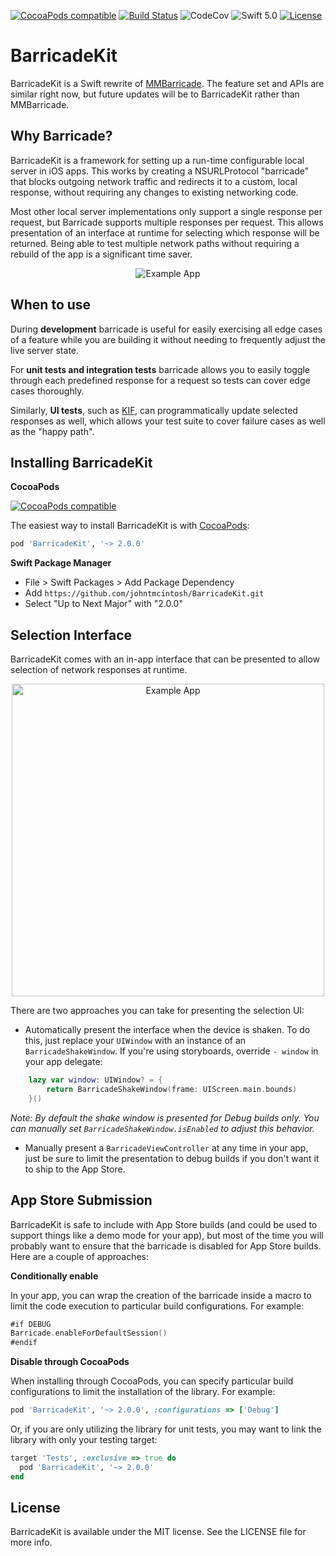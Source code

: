 [![CocoaPods compatible](https://img.shields.io/cocoapods/v/BarricadeKit.svg)](#cocoapods)
[![Build Status](https://travis-ci.org/johntmcintosh/BarricadeKit.svg?branch=master)](https://travis-ci.org/johntmcintosh/BarricadeKit)
![CodeCov](https://img.shields.io/codecov/c/github/johntmcintosh/BarricadeKit.svg)
![Swift 5.0](https://img.shields.io/badge/Swift-5.0-orange.svg)
[![License](http://img.shields.io/:license-mit-blue.svg)](http://doge.mit-license.org)
<!--[![CocoaPods](https://img.shields.io/cocoapods/dt/BarricadeKit.svg)]()-->
<!--[![Carthage compatible](https://img.shields.io/badge/Carthage-compatible-4BC51D.svg?style=flat)](https://github.com/Carthage/Carthage)-->

# BarricadeKit

BarricadeKit is a Swift rewrite of [MMBarricade](https://github.com/mutualmobile/mmbarricade). The feature set and APIs are similar right now, but future updates will be to BarricadeKit rather than MMBarricade.

## Why Barricade?

BarricadeKit is a framework for setting up a run-time configurable local server in iOS apps. This works by creating a NSURLProtocol "barricade" that blocks outgoing network traffic and redirects it to a custom, local response, without requiring any changes to existing networking code. 

Most other local server implementations only support a single response per request, but Barricade supports multiple responses per request. This allows presentation of an interface at runtime for selecting which response will be returned. Being able to test multiple network paths without requiring a rebuild of the app is a significant time saver.

<p align="center">
<img src="ReadmeResources/Barricade.gif") alt="Example App"/>
</p>

## When to use 

During **development** barricade is useful for easily exercising all edge cases of a feature while you are building it without needing to frequently adjust the live server state.

For **unit tests and integration tests** barricade allows you to easily toggle through each predefined response for a request so tests can cover edge cases thoroughly.

Similarly, **UI tests**, such as [KIF](https://github.com/kif-framework/KIF), can programmatically update selected responses as well, which allows your test suite to cover failure cases as well as the "happy path".

## Installing BarricadeKit

**CocoaPods**

[![CocoaPods compatible](https://img.shields.io/cocoapods/v/BarricadeKit.svg)](#cocoapods)

The easiest way to install BarricadeKit is with [CocoaPods](https://github.com/cocoapods/cocoapods):

```Ruby
pod 'BarricadeKit', '~> 2.0.0'
```

**Swift Package Manager**

* File > Swift Packages > Add Package Dependency
* Add `https://github.com/johntmcintosh/BarricadeKit.git`
* Select "Up to Next Major" with "2.0.0"


## Selection Interface

BarricadeKit comes with an in-app interface that can be presented to allow selection of network responses at runtime. 

<p align="center">
<img src="ReadmeResources/in-app-selection.jpg") alt="Example App" width="500" />
</p>

There are two approaches you can take for presenting the selection UI:

- Automatically present the interface when the device is shaken. To do this, just replace your `UIWindow` with an instance of an `BarricadeShakeWindow`. If you're using storyboards, override `- window` in your app delegate:

```swift
    lazy var window: UIWindow? = {
        return BarricadeShakeWindow(frame: UIScreen.main.bounds)
    }()
```

*Note: By default the shake window is presented for Debug builds only. You can manually set `BarricadeShakeWindow.isEnabled` to adjust this behavior.*

- Manually present a `BarricadeViewController` at any time in your app, just be sure to limit the presentation to debug builds if you don't want it to ship to the App Store.


## App Store Submission

BarricadeKit is safe to include with App Store builds (and could be used to support things like a demo mode for your app), but most of the time you will probably want to ensure that the barricade is disabled for App Store builds. Here are a couple of approaches:

**Conditionally enable**

In your app, you can wrap the creation of the barricade inside a macro to limit the code execution to particular build configurations. For example:

```swift
#if DEBUG
Barricade.enableForDefaultSession()
#endif
```

**Disable through CocoaPods**

When installing through CocoaPods, you can specify particular build configurations to limit the installation of the library. For example:

```ruby
pod 'BarricadeKit', '~> 2.0.0', :configurations => ['Debug']
```

Or, if you are only utilizing the library for unit tests, you may want to link the library with only your testing target:

```ruby
target 'Tests', :exclusive => true do
  pod 'BarricadeKit', '~> 2.0.0'
end
```

## License

BarricadeKit is available under the MIT license. See the LICENSE file for more info.
